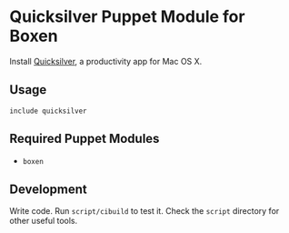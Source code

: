# Quicksilver Puppet Module for Boxen

Install [Quicksilver](http://qsapp.com), a productivity app for Mac OS X.

## Usage

```puppet
include quicksilver
```

## Required Puppet Modules

* `boxen`

## Development

Write code. Run `script/cibuild` to test it. Check the `script`
directory for other useful tools.
